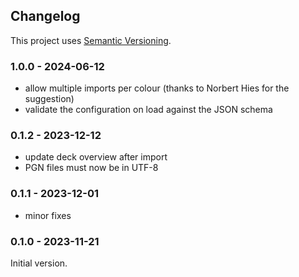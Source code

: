 ## Changelog

This project uses [Semantic Versioning](https://semver.org/spec/v2.0.0.html).

### 1.0.0 - 2024-06-12

* allow multiple imports per colour (thanks to Norbert Hies for the suggestion)
* validate the configuration on load against the JSON schema

### 0.1.2 - 2023-12-12

* update deck overview after import
* PGN files must now be in UTF-8

### 0.1.1 - 2023-12-01

* minor fixes

### 0.1.0 - 2023-11-21

Initial version.
